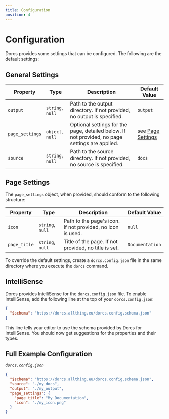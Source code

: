 ```yaml
---
title: Configuration
position: 4
---
```


# Configuration

Dorcs provides some settings that can be configured. The following are the default settings:

## General Settings
| Property        | Type             | Description                                                                                    | Default Value                       |
| --------------- | ---------------- | ---------------------------------------------------------------------------------------------- | ----------------------------------- |
| `output`        | `string`, `null` | Path to the output directory. If not provided, no output is specified.                         | `output`                            |
| `page_settings` | `object`, `null` | Optional settings for the page, detailed below. If not provided, no page settings are applied. | see [Page Settings](#page-settings) |
| `source`        | `string`, `null` | Path to the source directory. If not provided, no source is specified.                         | `docs`                              |

## Page Settings

The `page_settings` object, when provided, should conform to the following structure:

| Property     | Type             | Description                                                | Default Value   |
| ------------ | ---------------- | ---------------------------------------------------------- | --------------- |
| `icon`       | `string`, `null` | Path to the page's icon. If not provided, no icon is used. | `null`          |
| `page_title` | `string`, `null` | Title of the page. If not provided, no title is set.       | `Documentation` |


To override the default settings, create a `dorcs.config.json` file in the same directory where you execute the `dorcs` command.

## IntelliSense

Dorcs provides IntelliSense for the `dorcs.config.json` file. To enable IntelliSense, add the following line at the top of your `dorcs.config.json`:

```json
{
  "$schema": "https://dorcs.allthing.eu/dorcs.config.schema.json"
}
```

This line tells your editor to use the schema provided by Dorcs for IntelliSense. You should now get suggestions for the properties and their types.


## Full Example Configuration

_`dorcs.config.json`_

```json
{
  "$schema": "https://dorcs.allthing.eu/dorcs.config.schema.json",
  "source": "./my_docs",
  "output": "./my_output",
  "page_settings": {
    "page_title": "My Documentation",
    "icon": "./my_icon.png"
  }
}
```
